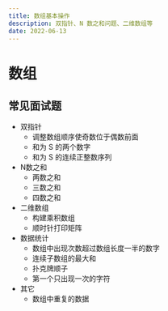 ```yaml
---
title: 数组基本操作
description: 双指针、N 数之和问题、二维数组等
date: 2022-06-13
---
```


# 数组

## 常见面试题

- 双指针
  - 调整数组顺序使奇数位于偶数前面
  - 和为 S 的两个数字
  - 和为 S 的连续正整数序列 
- N数之和
  - 两数之和
  - 三数之和
  - 四数之和
- 二维数组
  - 构建乘积数组
  - 顺时针打印矩阵
- 数据统计
  - 数组中出现次数超过数组长度一半的数字
  - 连续子数组的最大和
  - 扑克牌顺子
  - 第一个只出现一次的字符
- 其它
  - 数组中重复的数据
